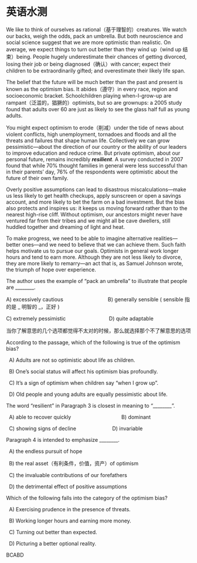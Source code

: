 # 英语水测

We like to think of ourselves as rational（基于理智的）creatures. We watch our backs, weigh the odds, pack an umbrella. But both neuroscience and social science suggest that we are more optimistic than realistic. On average, we expect things to turn out better than they wind up（wind up 结束）being. People hugely underestimate their chances of getting divorced, losing their job or being diagnosed（确认）with cancer; expect their children to be extraordinarily gifted; and overestimate their likely life span.

The belief that the future will be much better than the past and present is known as the optimism bias. It abides（遵守）in every race, region and socioeconomic bracket. Schoolchildren playing when-I-grow-up are rampant（泛滥的，猖獗的）optimists, but so are grownups: a 2005 study found that adults over 60 are just as likely to see the glass half full as young adults.

You might expect optimism to erode（削减）under the tide of news about violent conflicts, high unemployment, tornadoes and floods and all the threats and failures that shape human life. Collectively we can grow pessimistic—about the direction of our country or the ability of our leaders to improve education and reduce crime. But private optimism, about our personal future, remains incredibly **_resilient_**. A survey conducted in 2007 found that while 70% thought families in general were less successful than in their parents’ day, 76% of the respondents were optimistic about the future of their own family.

Overly positive assumptions can lead to disastrous miscalculations—make us less likely to get health checkups, apply sunscreen or open a savings account, and more likely to bet the farm on a bad investment. But the bias also protects and inspires us: it keeps us moving forward rather than to the nearest high-rise cliff. Without optimism, our ancestors might never have ventured far from their tribes and we might all be cave dwellers, still huddled together and dreaming of light and heat.

To make progress, we need to be able to imagine alternative realities—better ones—and we need to believe that we can achieve them. Such faith helps motivate us to pursue our goals. Optimists in general work longer hours and tend to earn more. Although they are not less likely to divorce, they are more likely to remarry—an act that is, as Samuel Johnson wrote, the triumph of hope over experience.

The author uses the example of “pack an umbrella” to illustrate that people are ________.

A) excessively cautious                               B) generally sensible ( sensible 指的是 _ 明智的 _，正好 )

C) extremely pessimistic                              D) quite adaptable

当你了解意思的几个选项都觉得不太对的时候，那么就选择那个不了解意思的选项

According to the passage, which of the following is true of the optimism bias?

  A) Adults are not so optimistic about life as children.

  B) One’s social status will affect his optimism bias profoundly.

  C) It’s a sign of optimism when children say “when I grow up”.

  D) Old people and young adults are equally pessimistic about life.

The word “resilient” in Paragraph 3 is closest in meaning to “________”.

  A) able to recover quickly                                   B) dominant

  C) showing signs of decline                         D) invariable

Paragraph 4 is intended to emphasize ________.

  A) the endless pursuit of hope

  B) the real asset（有利条件，价值，资产）of optimism

  C) the invaluable contributions of our forefathers

  D) the detrimental effect of positive assumptions

Which of the following falls into the category of the optimism bias?

  A) Exercising prudence in the presence of threats.

  B) Working longer hours and earning more money.

  C) Turning out better than expected.

  D) Picturing a better optional reality.

BCABD
